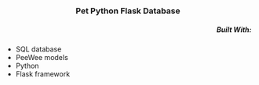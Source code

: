   <h3 align="center">Pet Python Flask Database</h3>

  <h5 align="right">Built With:</h5>
<ul>
  <li>SQL database</li>
  <li>PeeWee models</li>
  <li>Python</li>
  <li>Flask framework</li>
</ul>



